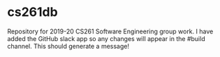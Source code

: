 # cs261db
Repository for 2019-20 CS261 Software Engineering group work.
I have added the GitHub slack app so any changes will appear in the #build channel. This should generate a message!
